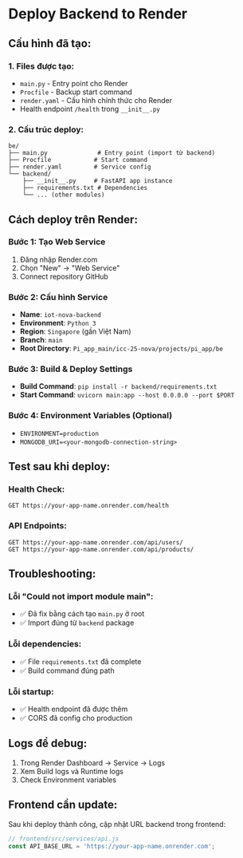 # Deploy Backend to Render

## Cấu hình đã tạo:

### 1. Files được tạo:
- `main.py` - Entry point cho Render
- `Procfile` - Backup start command
- `render.yaml` - Cấu hình chính thức cho Render
- Health endpoint `/health` trong `__init__.py`

### 2. Cấu trúc deploy:
```
be/
├── main.py              # Entry point (import từ backend)
├── Procfile            # Start command
├── render.yaml         # Service config
└── backend/
    ├── __init__.py     # FastAPI app instance
    ├── requirements.txt # Dependencies
    └── ... (other modules)
```

## Cách deploy trên Render:

### Bước 1: Tạo Web Service
1. Đăng nhập Render.com
2. Chọn "New" → "Web Service"
3. Connect repository GitHub

### Bước 2: Cấu hình Service
- **Name**: `iot-nova-backend`
- **Environment**: `Python 3`
- **Region**: `Singapore` (gần Việt Nam)
- **Branch**: `main`
- **Root Directory**: `Pi_app_main/icc-25-nova/projects/pi_app/be`

### Bước 3: Build & Deploy Settings
- **Build Command**: `pip install -r backend/requirements.txt`
- **Start Command**: `uvicorn main:app --host 0.0.0.0 --port $PORT`

### Bước 4: Environment Variables (Optional)
- `ENVIRONMENT=production`
- `MONGODB_URI=<your-mongodb-connection-string>`

## Test sau khi deploy:

### Health Check:
```
GET https://your-app-name.onrender.com/health
```

### API Endpoints:
```
GET https://your-app-name.onrender.com/api/users/
GET https://your-app-name.onrender.com/api/products/
```

## Troubleshooting:

### Lỗi "Could not import module main":
- ✅ Đã fix bằng cách tạo `main.py` ở root
- ✅ Import đúng từ `backend` package

### Lỗi dependencies:
- ✅ File `requirements.txt` đã complete
- ✅ Build command đúng path

### Lỗi startup:
- ✅ Health endpoint đã được thêm
- ✅ CORS đã config cho production

## Logs để debug:
1. Trong Render Dashboard → Service → Logs
2. Xem Build logs và Runtime logs
3. Check Environment variables

## Frontend cần update:
Sau khi deploy thành công, cập nhật URL backend trong frontend:
```javascript
// frontend/src/services/api.js
const API_BASE_URL = 'https://your-app-name.onrender.com';
```
